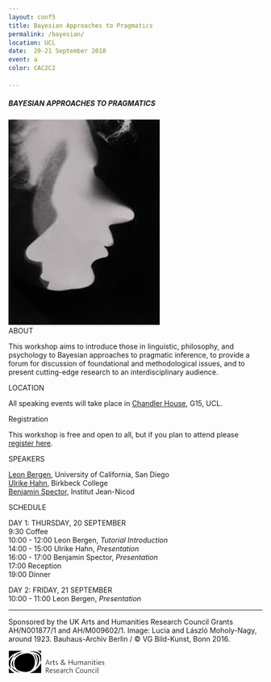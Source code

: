 ```yaml
---
layout: conf5
title: Bayesian Approaches to Pragmatics
permalink: /bayesian/
location: UCL
date:  20-21 September 2018
event: a
color: CAC2C2

---
```



##### BAYESIAN APPROACHES TO PRAGMATICS

<img src="/twofaces.jpg" width="300">

<div class="maintext" markdown="1">

<div class="title"> ABOUT </div>

This workshop aims to introduce those in linguistic, philosophy, and psychology to Bayesian approaches to pragmatic inference, to provide a forum for discussion of foundational and methodological issues, and to present cutting-edge research to an interdisciplinary audience.

<div class="title"> LOCATION </div>

All speaking events will take place in [Chandler House](https://goo.gl/maps/ED9NstvzCMv), G15, UCL.

<div class="title"> Registration </div>

This workshop is free and open to all, but if you plan to attend please [register here](https://goo.gl/forms/PPHMSnRzpkQFbhts1).

<div class="title"> SPEAKERS </div>

[Leon Bergen](https://scholar.google.com/citations?user=0FclEuAAAAAJ&hl=en&oi=ao), University of California, San Diego <br>
[Ulrike Hahn](http://www.bbk.ac.uk/psychology/our-staff/ulrike-hahn), Birkbeck College <br>
[Benjamin Spector](https://sites.google.com/site/bspectorpage/), Institut Jean-Nicod


<div class="title"> SCHEDULE </div>


DAY 1: THURSDAY, 20 SEPTEMBER<br>
<span class ="titlewhite"> 9:30 </span><span class ="titleblack"> Coffee </span><br>
<span class ="titlewhite"> 10:00 - 12:00 </span><span class ="titleblack"> Leon Bergen, *Tutorial Introduction* </span> <br>
<span class ="titlewhite"> 14:00 - 15:00 </span><span class ="titleblack"> Ulrike Hahn, *Presentation* </span><br>
<span class ="titlewhite"> 16:00 - 17:00 </span><span class ="titleblack"> Benjamin Spector, *Presentation* </span><br>
<span class ="titlewhite"> 17:00 </span><span class ="titleblack">  Reception </span> <br>
<span class ="titlewhite">   19:00 </span><span class ="titleblack">  Dinner </span>



 DAY 2: FRIDAY, 21 SEPTEMBER  <br>
<span class ="titlewhite"> 10:00 - 11:00 </span><span class ="titleblack">  Leon Bergen, *Presentation* </span>




---

<span class ="smaller">
Sponsored by the UK Arts and Humanities Research Council Grants AH/N001877/1 and AH/M009602/1. Image: Lucia and László Moholy-Nagy, around 1923. Bauhaus-Archiv Berlin / © VG Bild-Kunst, Bonn 2016.
</span>

![AHRC](/ahrctransparent.png)

